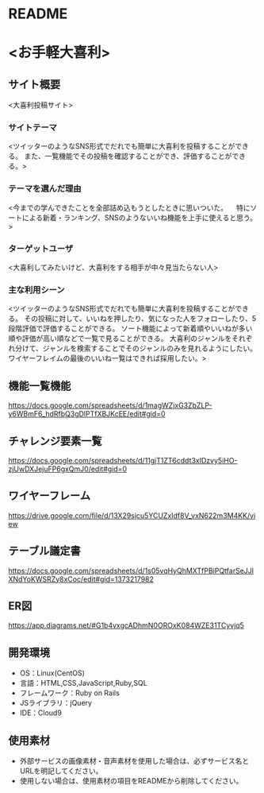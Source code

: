 # README

# <お手軽大喜利>

## サイト概要
<大喜利投稿サイト>

### サイトテーマ
<ツイッターのようなSNS形式でだれでも簡単に大喜利を投稿することができる。
また、一覧機能でその投稿を確認することができ、評価することができる。>

### テーマを選んだ理由
<今までの学んできたことを全部詰め込もうとしたときに思いついた。
　特にソートによる新着・ランキング、SNSのようないいね機能を上手に使えると思う。>

### ターゲットユーザ
<大喜利してみたいけど、大喜利をする相手が中々見当たらない人>

### 主な利用シーン
<ツイッターのようなSNS形式でだれでも簡単に大喜利を投稿することができる。
その投稿に対して、いいねを押したり、気になった人をフォローしたり、5段階評価で評価することができる。
ソート機能によって新着順やいいねが多い順や評価が高い順などで一覧で見ることができる。
大喜利のジャンルをそれぞれ分けて、ジャンルを検索することでそのジャンルのみを見れるようにしたい。
ワイヤーフレイムの最後のいいね一覧はできれば採用したい。>

## 機能一覧機能
<https://docs.google.com/spreadsheets/d/1magWZjxG3ZbZLP-y6WBmF6_hdRfbQ3gDlPTfXBJKcEE/edit#gid=0>

## チャレンジ要素一覧
<https://docs.google.com/spreadsheets/d/11gjT1ZT6cddt3xIDzvy5iHO-zjUwDXJejuFP6gxQmJ0/edit#gid=0>

## ワイヤーフレーム
<https://drive.google.com/file/d/13X29sjcu5YCUZxIdf8V_vxN622m3M4KK/view>

## テーブル議定書
<https://docs.google.com/spreadsheets/d/1s05vqHyQhMXTfPBiPQtfarSeJJlXNdYoKWSRZy8xCoc/edit#gid=1373217982>

## ER図
<https://app.diagrams.net/#G1b4vxgcADhmN0OROxK084WZE31TCyvjq5>

## 開発環境
- OS：Linux(CentOS)
- 言語：HTML,CSS,JavaScript,Ruby,SQL
- フレームワーク：Ruby on Rails
- JSライブラリ：jQuery
- IDE：Cloud9

## 使用素材
- 外部サービスの画像素材・音声素材を使用した場合は、必ずサービス名とURLを明記してください。
- 使用しない場合は、使用素材の項目をREADMEから削除してください。
